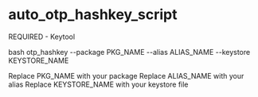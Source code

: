 # auto_otp_hashkey_script

REQUIRED - Keytool


bash otp_hashkey --package PKG_NAME --alias ALIAS_NAME --keystore KEYSTORE_NAME

Replace PKG_NAME with your package
Replace ALIAS_NAME with your alias
Replace KEYSTORE_NAME with your keystore file
